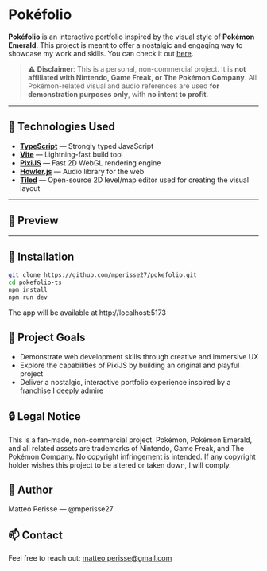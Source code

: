 # Pokéfolio

**Pokéfolio** is an interactive portfolio inspired by the visual style of **Pokémon Emerald**. This project is meant to offer a nostalgic and engaging way to showcase my work and skills.
You can check it out [here](https://www.pokefolio-three.vercel.app).

> ⚠️ **Disclaimer**: This is a personal, non-commercial project. It is **not affiliated with Nintendo, Game Freak, or The Pokémon Company**. All Pokémon-related visual and audio references are used **for demonstration purposes only**, with **no intent to profit**.

---

## 🚀 Technologies Used

- **[TypeScript](https://www.typescriptlang.org/)** — Strongly typed JavaScript
- **[Vite](https://vitejs.dev/)** — Lightning-fast build tool
- **[PixiJS](https://pixijs.com/)** — Fast 2D WebGL rendering engine
- **[Howler.js](https://howlerjs.com/)** — Audio library for the web
- **[Tiled](https://www.mapeditor.org/)** — Open-source 2D level/map editor used for creating the visual layout

---

## 📸 Preview

---

## 🧰 Installation

```bash
git clone https://github.com/mperisse27/pokefolio.git
cd pokefolio-ts
npm install
npm run dev
```

The app will be available at http://localhost:5173

## 🎯 Project Goals

- Demonstrate web development skills through creative and immersive UX  
- Explore the capabilities of PixiJS by building an original and playful project  
- Deliver a nostalgic, interactive portfolio experience inspired by a franchise I deeply admire

## 🔒 Legal Notice

This is a fan-made, non-commercial project.
Pokémon, Pokémon Emerald, and all related assets are trademarks of Nintendo, Game Freak, and The Pokémon Company.
No copyright infringement is intended.
If any copyright holder wishes this project to be altered or taken down, I will comply.

## 👤 Author

Matteo Perisse — @mperisse27

## 📫 Contact

Feel free to reach out: matteo.perisse@gmail.com